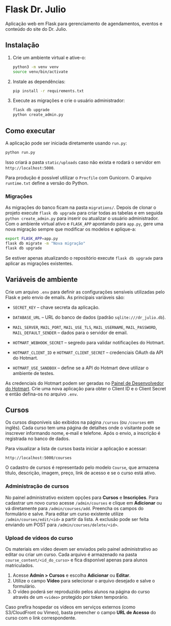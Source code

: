# Flask Dr. Julio

Aplicação web em Flask para gerenciamento de agendamentos, eventos e conteúdo do site do Dr. Julio.

## Instalação

1. Crie um ambiente virtual e ative-o:
   ```bash
   python3 -m venv venv
   source venv/bin/activate
   ```
2. Instale as dependências:
   ```bash
   pip install -r requirements.txt
   ```

3. Execute as migrações e crie o usuário administrador:
   ```bash
   flask db upgrade
   python create_admin.py
   ```

## Como executar

A aplicação pode ser iniciada diretamente usando `run.py`:

```bash
python run.py
```

Isso criará a pasta `static/uploads` caso não exista e rodará o servidor em `http://localhost:5000`.

Para produção é possível utilizar o `Procfile` com Gunicorn. O arquivo `runtime.txt` define a versão do Python.

### Migrações


As migrações do banco ficam na pasta `migrations/`.
Depois de clonar o projeto execute `flask db upgrade` para criar todas as tabelas e em seguida `python create_admin.py` para inserir ou atualizar o usuário administrador.
Com o ambiente virtual ativo e `FLASK_APP` apontando para `app.py`, gere uma nova migração sempre que modificar os modelos e aplique-a:

```bash
export FLASK_APP=app.py
flask db migrate -m "Nova migração"
flask db upgrade
```

Se estiver apenas atualizando o repositório execute `flask db upgrade` para aplicar as migrações existentes.
## Variáveis de ambiente

Crie um arquivo `.env` para definir as configurações sensíveis utilizadas pelo
Flask e pelo envio de emails. As principais variáveis são:

- `SECRET_KEY` – chave secreta da aplicação.
- `DATABASE_URL` – URL do banco de dados (padrão `sqlite:///dr_julio.db`).
- `MAIL_SERVER`, `MAIL_PORT`, `MAIL_USE_TLS`, `MAIL_USERNAME`, `MAIL_PASSWORD`,
  `MAIL_DEFAULT_SENDER` – dados para o servidor de email.

- `HOTMART_WEBHOOK_SECRET` – segredo para validar notificações do Hotmart.
- `HOTMART_CLIENT_ID` e `HOTMART_CLIENT_SECRET` – credenciais OAuth da API do Hotmart.
- `HOTMART_USE_SANDBOX` – define se a API do Hotmart deve utilizar o ambiente de testes.

As credenciais do Hotmart podem ser geradas no [Painel de Desenvolvedor do Hotmart](https://developers.hotmart.com/).
Crie uma nova aplicação para obter o Client ID e o Client Secret e então defina-os no arquivo `.env`.

## Cursos

Os cursos disponíveis são exibidos na página `/cursos` (ou `/courses` em inglês).
Cada curso tem uma página de detalhes onde o visitante pode se inscrever informando nome, e‑mail e
telefone. Após o envio, a inscrição é registrada no banco de dados.

Para visualizar a lista de cursos basta iniciar a aplicação e acessar:

```
http://localhost:5000/courses
```
O cadastro de cursos é representado pelo modelo `Course`, que armazena título,
descrição, imagem, preço, link de acesso e se o curso está ativo.

### Administração de cursos

No painel administrativo existem opções para **Cursos** e **Inscrições**.
Para cadastrar um novo curso acesse `/admin/courses` e clique em **Adicionar**
ou vá diretamente para `/admin/courses/add`. Preencha os campos do formulário e
salve. Para editar um curso existente utilize `/admin/courses/edit/<id>` a
partir da lista. A exclusão pode ser feita enviando um POST para
`/admin/courses/delete/<id>`.

### Upload de vídeos do curso

Os materiais em vídeo devem ser enviados pelo painel administrativo ao editar ou criar um curso. Cada arquivo é armazenado na pasta `course_content/<id_do_curso>` e fica disponível apenas para alunos matriculados.

1. Acesse **Admin > Cursos** e escolha **Adicionar** ou **Editar**.
2. Utilize o campo **Vídeo** para selecionar o arquivo desejado e salve o formulário.
3. O vídeo poderá ser reproduzido pelos alunos na página do curso através de um `<video>` protegido por token temporário.

Caso prefira hospedar os vídeos em serviços externos (como S3/CloudFront ou Vimeo), basta preencher o campo **URL de Acesso** do curso com o link correspondente.

